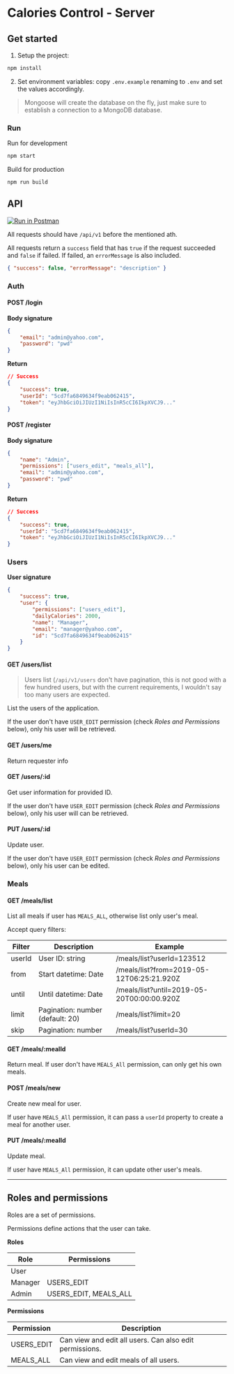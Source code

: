 # Calories Control - Server

## Get started

1. Setup the project:

```js
npm install
```

2. Set environment variables: copy `.env.example` renaming to `.env` and set the values accordingly.

> Mongoose will create the database on the fly, just make sure to establish a connection to a MongoDB database.

### Run

Run for development

```js
npm start
```

Build for production

```js
npm run build
```

## API

[![Run in Postman](https://run.pstmn.io/button.svg)](https://app.getpostman.com/run-collection/d3e1b6c6ca6fef6b807a)

All requests should have `/api/v1` before the mentioned ath.

All requests return a `success` field that has `true` if the request succeeded and `false` if failed.
If failed, an `errorMessage` is also included.

```json
{ "success": false, "errorMessage": "description" }
```

### Auth



#### POST /login

**Body signature**

```json
{
	"email": "admin@yahoo.com",
	"password": "pwd"
}
```

**Return**

```json
// Success
{
    "success": true,
    "userId": "5cd7fa6849634f9eab062415",
    "token": "eyJhbGciOiJIUzI1NiIsInR5cCI6IkpXVCJ9..."
}
```

#### POST /register

**Body signature**

```json
{
	"name": "Admin",
	"permissions": ["users_edit", "meals_all"],
	"email": "admin@yahoo.com",
	"password": "pwd"
}
```

**Return**

```json
// Success
{
    "success": true,
    "userId": "5cd7fa6849634f9eab062415",
    "token": "eyJhbGciOiJIUzI1NiIsInR5cCI6IkpXVCJ9..."
}
```

### Users

**User signature**

```json
{
    "success": true,
    "user": {
        "permissions": ["users_edit"],
        "dailyCalories": 2000,
        "name": "Manager",
        "email": "manager@yahoo.com",
        "id": "5cd7fa6849634f9eab062415"
    }
}
```

#### GET /users/list

> Users list (`/api/v1/users` don't have pagination, this is not good with a few hundred users, but with the current requirements, I wouldn't say too many users are expected.

List the users of the application.

If the user don't have `USER_EDIT` permission (check *Roles and Permissions* below), only his user will be retrieved.

#### GET /users/me

Return requester info

#### GET /users/:id

Get user information for provided ID.

If the user don't have `USER_EDIT` permission (check *Roles and Permissions* below), only his user will can be retrieved.

#### PUT /users/:id

Update user.

If the user don't have `USER_EDIT` permission (check *Roles and Permissions* below), only his user can be edited.

### Meals

#### GET /meals/list

List all meals if user has `MEALS_ALL`, otherwise list only user's meal.

Accept query filters:

| Filter | Description                      | Example                                    |
|--------|----------------------------------|--------------------------------------------|
| userId | User ID: string                  | /meals/list?userId=123512                  |
| from   | Start datetime: Date             | /meals/list?from=2019-05-12T06:25:21.920Z  |
| until  | Until datetime: Date             | /meals/list?until=2019-05-20T00:00:00.920Z |
| limit  | Pagination: number (default: 20) | /meals/list?limit=20                       |
| skip   | Pagination: number               | /meals/list?userId=30                      |

#### GET /meals/:mealId

Return meal. If user don't have `MEALS_All` permission, can only get his own meals.

#### POST /meals/new

Create new meal for user.

If user have `MEALS_All` permission, it can pass a `userId` property to create a meal for another user.

#### PUT /meals/:mealId

Update meal.

If user have `MEALS_All` permission, it can update other user's meals.

---

## Roles and permissions

Roles are a set of permissions.

Permissions define actions that the user can take.

**Roles**

| Role    | Permissions           |
|---------|-----------------------|
| User    |                       |
| Manager | USERS_EDIT            |
| Admin   | USERS_EDIT, MEALS_ALL |

**Permissions**

| Permission | Description |
|------------|---------------------------------------------------------|
| USERS_EDIT | Can view and edit all users. Can also edit permissions. |
| MEALS_ALL  | Can view and edit meals of all users.                   |
